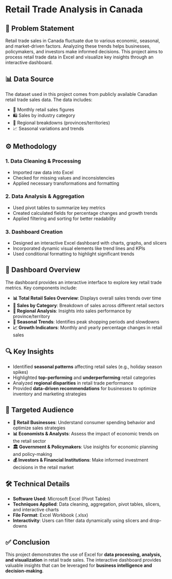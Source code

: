 # Retail Trade Analysis in Canada 

## 📌 Problem Statement
Retail trade sales in Canada fluctuate due to various economic, seasonal, and market-driven factors. Analyzing these trends helps businesses, policymakers, and investors make informed decisions. This project aims to process retail trade data in Excel and visualize key insights through an interactive dashboard.

## 📊 Data Source
The dataset used in this project comes from publicly available Canadian retail trade sales data. The data includes:
- 📅 Monthly retail sales figures
- 🛍️ Sales by industry category
- 📍 Regional breakdowns (provinces/territories)
- 📈 Seasonal variations and trends

## ⚙️ Methodology
### 1. Data Cleaning & Processing
- Imported raw data into Excel
- Checked for missing values and inconsistencies
- Applied necessary transformations and formatting

### 2️. Data Analysis & Aggregation
- Used pivot tables to summarize key metrics
- Created calculated fields for percentage changes and growth trends
- Applied filtering and sorting for better readability

### 3️. Dashboard Creation
- Designed an interactive Excel dashboard with charts, graphs, and slicers
- Incorporated dynamic visual elements like trend lines and KPIs
- Used conditional formatting to highlight significant trends

## 📌 Dashboard Overview
The dashboard provides an interactive interface to explore key retail trade metrics. Key components include:
- **📊 Total Retail Sales Overview**: Displays overall sales trends over time
- **🛒 Sales by Category**: Breakdown of sales across different retail sectors
- **📍 Regional Analysis**: Insights into sales performance by province/territory
- **📆 Seasonal Trends**: Identifies peak shopping periods and slowdowns
- **📈 Growth Indicators**: Monthly and yearly percentage changes in retail sales

## 🔍 Key Insights
- Identified **seasonal patterns** affecting retail sales (e.g., holiday season spikes)
- Highlighted **top-performing** and **underperforming** retail categories
- Analyzed **regional disparities** in retail trade performance
- Provided **data-driven recommendations** for businesses to optimize inventory and marketing strategies

## 🎯 Targeted Audience
- **🏪 Retail Businesses**: Understand consumer spending behavior and optimize sales strategies
- **📊 Economists & Analysts**: Assess the impact of economic trends on the retail sector
- **🏛️ Government & Policymakers**: Use insights for economic planning and policy-making
- **💰 Investors & Financial Institutions**: Make informed investment decisions in the retail market

## 🛠️ Technical Details
- **Software Used**: Microsoft Excel (Pivot Tables)
- **Techniques Applied**: Data cleaning, aggregation, pivot tables, slicers, and interactive charts
- **File Format**: Excel Workbook (.xlsx)
- **Interactivity**: Users can filter data dynamically using slicers and drop-downs

## ✅ Conclusion
This project demonstrates the use of Excel for **data processing, analysis, and visualization** in retail trade sales. The interactive dashboard provides valuable insights that can be leveraged for **business intelligence and decision-making**.

